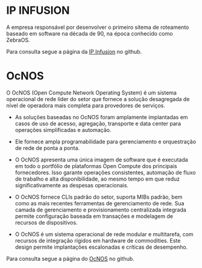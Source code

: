 # IP INFUSION

A empresa responsável por desenvolver o primeiro sitema de roteamento baseado em software na década de 90, na época conhecido como ZebraOS.

Para consulta segue a página da [IP Infusion](https://github.com/IPInfusion) no github.


# OcNOS

O OcNOS (Open Compute Network Operating System) é um sistema operacional de rede líder do setor que fornece a solução desagregada de nível de operadora mais completa para provedores de serviços. 


* As soluções baseadas no OcNOS foram amplamente implantadas em casos de uso de acesso, agregação, transporte e data center para operações simplificadas e automação. 

* Ele fornece ampla programabilidade para gerenciamento e orquestração de rede de ponta a ponta. 

* O OcNOS apresenta uma única imagem de software que é executada em todo o portfólio de plataformas Open Compute dos principais fornecedores. Isso garante operações consistentes, automação de fluxo de trabalho e alta disponibilidade, ao mesmo tempo em que reduz significativamente as despesas operacionais. 

* O OcNOS fornece CLIs padrão do setor, suporta MIBs padrão, bem como as mais recentes ferramentas de gerenciamento de rede. Sua camada de gerenciamento e provisionamento centralizada integrada permite configuração baseada em transações e modelagem de recursos de dispositivos. 

* O OcNOS é um sistema operacional de rede modular e multitarefa, com recursos de integração rígidos em hardware de commodities. Este design permite implantações escalonadas e críticas de desempenho.

Para consulta segue a página do [OcNOS](https://github.com/IPInfusion/OcNOS) no github.
